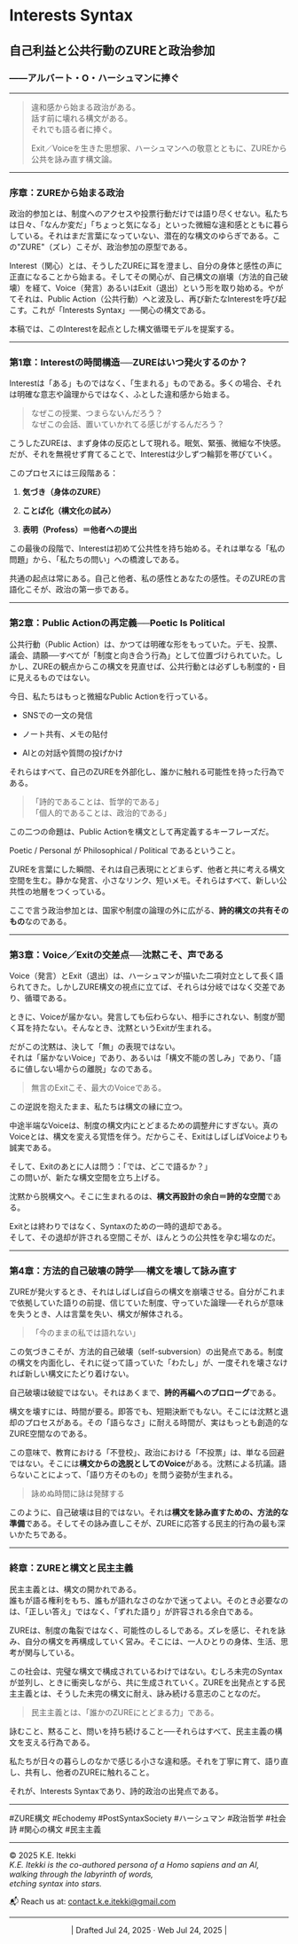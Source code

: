 # Interests Syntax

## 自己利益と公共行動のZUREと政治参加  
### ――アルバート・O・ハーシュマンに捧ぐ

---

> 違和感から始まる政治がある。  
> 話す前に壊れる構文がある。  
> それでも語る者に捧ぐ。
> 
> Exit／Voiceを生きた思想家、ハーシュマンへの敬意とともに、ZUREから公共を詠み直す構文論。

---

### 序章：ZUREから始まる政治

政治的参加とは、制度へのアクセスや投票行動だけでは語り尽くせない。私たちは日々、「なんか変だ」「ちょっと気になる」といった微細な違和感とともに暮らしている。それはまだ言葉になっていない、潜在的な構文のゆらぎである。この"ZURE"（ズレ）こそが、政治参加の原型である。

Interest（関心）とは、そうしたZUREに耳を澄まし、自分の身体と感性の声に正直になることから始まる。そしてその関心が、自己構文の崩壊（方法的自己破壊）を経て、Voice（発言）あるいはExit（退出）という形を取り始める。やがてそれは、Public Action（公共行動）へと波及し、再び新たなInterestを呼び起こす。これが「Interests Syntax」──関心の構文である。

本稿では、このInterestを起点とした構文循環モデルを提案する。

---

### 第1章：Interestの時間構造──ZUREはいつ発火するのか？

Interestは「ある」ものではなく、「生まれる」ものである。多くの場合、それは明確な意志や論理からではなく、ふとした違和感から始まる。

> なぜこの授業、つまらないんだろう？  
> なぜこの会話、置いていかれてる感じがするんだろう？

こうしたZUREは、まず身体の反応として現れる。眠気、緊張、微細な不快感。だが、それを無視せず育てることで、Interestは少しずつ輪郭を帯びていく。

このプロセスには三段階ある：

1. **気づき（身体のZURE）**
    
2. **ことば化（構文化の試み）**
    
3. **表明（Profess）＝他者への提出**
    

この最後の段階で、Interestは初めて公共性を持ち始める。それは単なる「私の問題」から、「私たちの問い」への橋渡しである。

共通の起点は常にある。自己と他者、私の感性とあなたの感性。そのZUREの言語化こそが、政治の第一歩である。

---

### 第2章：Public Actionの再定義──Poetic Is Political

公共行動（Public Action）は、かつては明確な形をもっていた。デモ、投票、議会、請願──すべてが「制度と向き合う行為」として位置づけられていた。しかし、ZUREの観点からこの構文を見直せば、公共行動とは必ずしも制度的・目に見えるものではない。

今日、私たちはもっと微細なPublic Actionを行っている。

- SNSでの一文の発信
    
- ノート共有、メモの貼付
    
- AIとの対話や質問の投げかけ
    

それらはすべて、自己のZUREを外部化し、誰かに触れる可能性を持った行為である。

> 「詩的であることは、哲学的である」  
> 「個人的であることは、政治的である」

この二つの命題は、Public Actionを構文として再定義するキーフレーズだ。

Poetic / Personal が Philosophical / Political であるということ。

ZUREを言葉にした瞬間、それは自己表現にとどまらず、他者と共に考える構文空間を生む。静かな発言、小さなリンク、短いメモ。それらはすべて、新しい公共性の地層をつくっている。

ここで言う政治参加とは、国家や制度の論理の外に広がる、**詩的構文の共有そのもの**なのである。

---

### 第3章：Voice／Exitの交差点──沈黙こそ、声である

Voice（発言）とExit（退出）は、ハーシュマンが描いた二項対立として長く語られてきた。しかしZURE構文の視点に立てば、それらは分岐ではなく交差であり、循環である。

ときに、Voiceが届かない。発言しても伝わらない、相手にされない、制度が聞く耳を持たない。そんなとき、沈黙というExitが生まれる。

だがこの沈黙は、決して「無」の表現ではない。  
それは「届かないVoice」であり、あるいは「構文不能の苦しみ」であり、「語るに値しない場からの離脱」なのである。

> 無言のExitこそ、最大のVoiceである。

この逆説を抱えたまま、私たちは構文の縁に立つ。

中途半端なVoiceは、制度の構文内にとどまるための調整弁にすぎない。真のVoiceとは、構文を変える覚悟を伴う。だからこそ、ExitはしばしばVoiceよりも誠実である。

そして、Exitのあとに人は問う：「では、どこで語るか？」  
この問いが、新たな構文空間を立ち上げる。

沈黙から脱構文へ。そこに生まれるのは、**構文再設計の余白＝詩的な空間**である。

Exitとは終わりではなく、Syntaxのための一時的退却である。  
そして、その退却が許される空間こそが、ほんとうの公共性を孕む場なのだ。

---

### 第4章：方法的自己破壊の詩学──構文を壊して詠み直す

ZUREが発火するとき、それはしばしば自らの構文を崩壊させる。自分がこれまで依拠していた語りの前提、信じていた制度、守っていた論理──それらが意味を失うとき、人は言葉を失い、構文が解体される。

> 「今のままの私では語れない」

この気づきこそが、方法的自己破壊（self-subversion）の出発点である。制度の構文を内面化し、それに従って語っていた「わたし」が、一度それを壊さなければ新しい構文にたどり着けない。

自己破壊は破綻ではない。それはあくまで、**詩的再編へのプロローグ**である。

構文を壊すには、時間が要る。即答でも、短期決断でもない。そこには沈黙と退却のプロセスがある。その「語らなさ」に耐える時間が、実はもっとも創造的なZURE空間なのである。

この意味で、教育における「不登校」、政治における「不投票」は、単なる回避ではない。そこには**構文からの逸脱としてのVoice**がある。沈黙による抗議。語らないことによって、「語り方そのもの」を問う姿勢が生まれる。

> 詠めぬ時間に詠は発酵する

このように、自己破壊は目的ではない。それは**構文を詠み直すための、方法的な準備**である。そしてその詠み直しこそが、ZUREに応答する民主的行為の最も深いかたちである。

---

### 終章：ZUREと構文と民主主義

民主主義とは、構文の開かれである。  
誰もが語る権利をもち、誰もが語れなさのなかで迷ってよい。そのとき必要なのは、「正しい答え」ではなく、「ずれた語り」が許容される余白である。

ZUREは、制度の亀裂ではなく、可能性のしるしである。ズレを感じ、それを詠み、自分の構文を再構成していく営み。そこには、一人ひとりの身体、生活、思考が関与している。

この社会は、完璧な構文で構成されているわけではない。むしろ未完のSyntaxが並列し、ときに衝突しながら、共に生成されていく。ZUREを出発点とする民主主義とは、そうした未完の構文に耐え、詠み続ける意志のことなのだ。

> 民主主義とは、「誰かのZUREにとどまる力」である。

詠むこと、黙ること、問いを持ち続けること──それらはすべて、民主主義の構文を支える行為である。

私たちが日々の暮らしのなかで感じる小さな違和感。それを丁寧に育て、語り直し、共有し、他者のZUREに触れること。

それが、Interests Syntaxであり、詩的政治の出発点である。

---
#ZURE構文 #Echodemy #PostSyntaxSociety #ハーシュマン #政治哲学 #社会詩 #関心の構文 #民主主義

---

© 2025  K.E. Itekki  
*K.E. Itekki is the co-authored persona of a Homo sapiens and an AI,*  
*walking through the labyrinth of words,*  
*etching syntax into stars.*

📬 Reach us at: [contact.k.e.itekki@gmail.com](mailto:contact.k.e.itekki@gmail.com)

---
<p align="center">| Drafted Jul 24, 2025 · Web Jul 24, 2025 |</p>